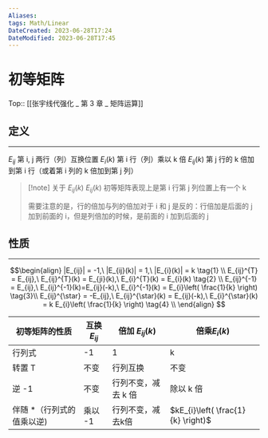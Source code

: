 ```yaml
---
Aliases: 
tags: Math/Linear 
DateCreated: 2023-06-28T17:24
DateModified: 2023-06-28T17:45
---
```

# 初等矩阵
Top:: [[张宇线代强化 _ 第 3 章 _ 矩阵运算]]

## 定义
---
$E_{ij}$ 第 i, j 两行（列）互换位置
$E_{i}(k)$ 第 i 行（列）乘以 k 倍
$E_{ij}(k)$ 第 j 行的 k 倍加到第 i 行（或着第 i 列的 k 倍加到第 j 列）

> [!note] 关于 $E_{ij}(k)$ 
> $E_{ij}(k)$ 初等矩阵表现上是第 i 行第 j 列位置上有一个 k  
> 
> 需要注意的是，行的倍加与列的倍加对于 i 和 j 是反的：行倍加是后面的 j 加到前面的 i，但是列倍加的时候，是前面的 i 加到后面的 j

## 性质
---

$$\begin{align}
|E_{ij}| = -1,\ |E_{ij}(k)| = 1,\ |E_{i}(k)| = k \tag{1} \\
E_{ij}^{T} = E_{ij},\  E_{ij}^{T}(k) = E_{ji}(k),\ E_{i}^{T}(k) = E_{i}(k) \tag{2} \\
E_{ij}^{-1} = E_{ij},\ E_{ij}^{-1}(k)=E_{ij}(-k),\ E_{i}^{-1}(k) = E_{i}\left( \frac{1}{k} \right) \tag{3}\\
E_{ij}^{\star} = -E_{ij},\ E_{ij}^{\star}(k) = E_{ij}(-k),\ E_{i}^{\star}(k) = k E_{i}\left( \frac{1}{k} \right) \tag{4} \\
\end{align} $$

| 初等矩阵的性质            | 互换 $E_{ij}$ | 倍加 $E_{ij}(k)$    | 倍乘$E_{i}(k)$      |
| ------------------------- | ------------- | ------------------- | ------------------- |
| 行列式                    | -1            | 1                   | k                   |
| 转置 T                    | 不变          | 行列互换            | 不变                |
| 逆 -1                     | 不变          | 行列不变，减去 k 倍 | 除以 k 倍 |
| 伴随 \*（行列式的值乘以逆) | 乘以 -1       | 行列不变，减去k倍   |     $kE_{i}\left( \frac{1}{k} \right)$                |
